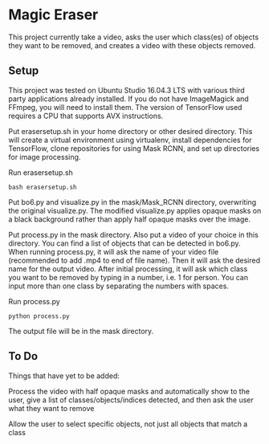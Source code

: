 # Magic Eraser

This project currently take a video, asks the user which class(es) of objects they want to be removed, and creates a video with these objects removed.

## Setup

This project was tested on Ubuntu Studio 16.04.3 LTS with various third party applications already installed. If you do not have ImageMagick and FFmpeg, you will need to install them. The version of TensorFlow used requires a CPU that supports AVX instructions.

Put erasersetup.sh in your home directory or other desired directory. This will create a virtual environment using virtualenv, install dependencies for TensorFlow, clone repositories for using Mask RCNN, and set up directories for image processing.

Run erasersetup.sh
```
bash erasersetup.sh
```

Put bo6.py and visualize.py in the mask/Mask_RCNN directory, overwriting the original visualize.py. The modified visualize.py applies opaque masks on a black background rather than apply half opaque masks over the image.

Put process.py in the mask directory. Also put a video of your choice in this directory. You can find a list of objects that can be detected in bo6.py. When running process.py, it will ask the name of your video file (recommended to add .mp4 to end of file name). Then it will ask the desired name for the output video. After initial processing, it will ask which class you want to be removed by typing in a number, i.e. 1 for person. You can input more than one class by separating the numbers with spaces.

Run process.py
```
python process.py
```
The output file will be in the mask directory.

## To Do

Things that have yet to be added:

Process the video with half opaque masks and automatically show to the user, give a list of classes/objects/indices detected, and then ask the user what they want to remove

Allow the user to select specific objects, not just all objects that match a class
